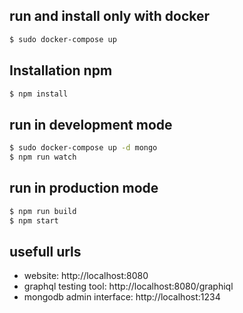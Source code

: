 ## run and install only with docker

```bash
$ sudo docker-compose up
```

## Installation npm

```bash
$ npm install
```

## run in development mode

```bash
$ sudo docker-compose up -d mongo
$ npm run watch
```

## run in production mode

```bash
$ npm run build
$ npm start
```

## usefull urls

- website: http://localhost:8080
- graphql testing tool: http://localhost:8080/graphiql
- mongodb admin interface: http://localhost:1234